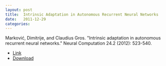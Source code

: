 ```yaml
---
layout: post
title:  Intrinsic Adaptation in Autonomous Recurrent Neural Networks
date:   2011-12-29
categories: 
---
```

Marković, Dimitrije, and Claudius Gros. "Intrinsic adaptation in autonomous recurrent neural networks." Neural Computation 24.2 (2012): 523-540.

* [Link](http://www.mitpressjournals.org/doi/abs/10.1162/NECO_a_00232#.Vi9_1h8Sr0o)
* [Download](http://arxiv.org/pdf/1110.3161v1)
